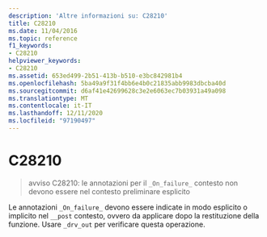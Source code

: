 ```yaml
---
description: 'Altre informazioni su: C28210'
title: C28210
ms.date: 11/04/2016
ms.topic: reference
f1_keywords:
- C28210
helpviewer_keywords:
- C28210
ms.assetid: 653ed499-2b51-413b-b510-e3bc842981b4
ms.openlocfilehash: 5ba49a9f31f4bb6e4b0c21835abb9983dbcba40d
ms.sourcegitcommit: d6af41e42699628c3e2e6063ec7b03931a49a098
ms.translationtype: MT
ms.contentlocale: it-IT
ms.lasthandoff: 12/11/2020
ms.locfileid: "97190497"
---
```

# <a name="c28210"></a>C28210

> avviso C28210: le annotazioni per il `_On_failure_` contesto non devono essere nel contesto preliminare esplicito

Le annotazioni `_On_failure_` devono essere indicate in modo esplicito o implicito nel `__post` contesto, ovvero da applicare dopo la restituzione della funzione.  Usare `_drv_out` per verificare questa operazione.
